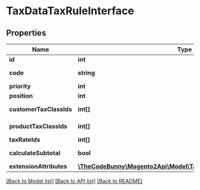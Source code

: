 # TaxDataTaxRuleInterface

## Properties
Name | Type | Description | Notes
------------ | ------------- | ------------- | -------------
**id** | **int** | Id | [optional] 
**code** | **string** | Tax rule code | 
**priority** | **int** | Priority | 
**position** | **int** | Sort order. | 
**customerTaxClassIds** | **int[]** | Customer tax class id | 
**productTaxClassIds** | **int[]** | Product tax class id | 
**taxRateIds** | **int[]** | Tax rate ids | 
**calculateSubtotal** | **bool** | Calculate subtotal. | [optional] 
**extensionAttributes** | [**\TheCodeBunny\Magento2Api\Model\TaxDataTaxRuleExtensionInterface**](TaxDataTaxRuleExtensionInterface.md) |  | [optional] 

[[Back to Model list]](../README.md#documentation-for-models) [[Back to API list]](../README.md#documentation-for-api-endpoints) [[Back to README]](../README.md)


